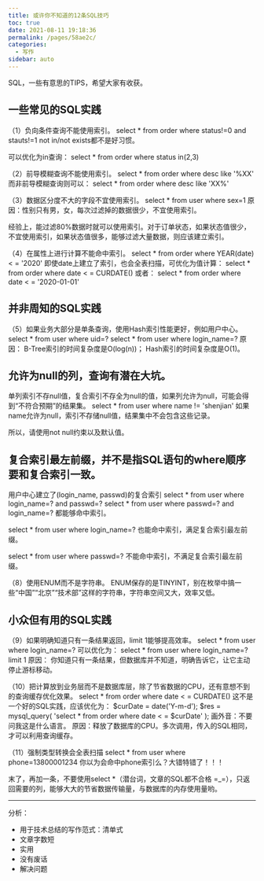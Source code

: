 ```yaml
---
title: 或许你不知道的12条SQL技巧
toc: true
date: 2021-08-11 19:18:36
permalink: /pages/58ae2c/
categories:
  - 写作
sidebar: auto
---
```


SQL，一些有意思的TIPS，希望大家有收获。

## 一些常见的SQL实践
（1）负向条件查询不能使用索引。
select * from order where status!=0 and stauts!=1
not in/not exists都不是好习惯。

可以优化为in查询：
select * from order where status in(2,3)

（2）前导模糊查询不能使用索引。
select * from order where desc like '%XX'
而非前导模糊查询则可以：
select * from order where desc like 'XX%'

（3）数据区分度不大的字段不宜使用索引。
select * from user where sex=1
原因：性别只有男，女，每次过滤掉的数据很少，不宜使用索引。

经验上，能过滤80%数据时就可以使用索引。对于订单状态，如果状态值很少，不宜使用索引，如果状态值很多，能够过滤大量数据，则应该建立索引。

（4）在属性上进行计算不能命中索引。
select * from order where YEAR(date) < = '2020'
即使date上建立了索引，也会全表扫描，可优化为值计算：
select * from order where date < = CURDATE()
或者：
select * from order where date < = '2020-01-01'

## 并非周知的SQL实践
（5）如果业务大部分是单条查询，使用Hash索引性能更好，例如用户中心。
select * from user where uid=?
select * from user where login_name=?
原因：
B-Tree索引的时间复杂度是O(log(n))；
Hash索引的时间复杂度是O(1)。

## 允许为null的列，查询有潜在大坑。

单列索引不存null值，复合索引不存全为null的值，如果列允许为null，可能会得到“不符合预期”的结果集。
select * from user where name != 'shenjian'
如果name允许为null，索引不存储null值，结果集中不会包含这些记录。

所以，请使用not null约束以及默认值。

## 复合索引最左前缀，并不是指SQL语句的where顺序要和复合索引一致。
用户中心建立了(login_name, passwd)的复合索引
select * from user where login_name=? and passwd=?
select * from user where passwd=? and login_name=?
都能够命中索引。

select * from user where login_name=?
也能命中索引，满足复合索引最左前缀。

select * from user where passwd=?
不能命中索引，不满足复合索引最左前缀。

（8）使用ENUM而不是字符串。
ENUM保存的是TINYINT，别在枚举中搞一些“中国”“北京”“技术部”这样的字符串，字符串空间又大，效率又低。

 ## 小众但有用的SQL实践
（9）如果明确知道只有一条结果返回，limit 1能够提高效率。
select * from user where login_name=?
可以优化为：
select * from user where login_name=? limit 1
原因：
你知道只有一条结果，但数据库并不知道，明确告诉它，让它主动停止游标移动。

（10）把计算放到业务层而不是数据库层，除了节省数据的CPU，还有意想不到的查询缓存优化效果。
select * from order where date < = CURDATE()
这不是一个好的SQL实践，应该优化为：
$curDate = date('Y-m-d');
$res = mysql_query(
    'select * from order where date < = $curDate'
);
画外音：不要问我这是什么语言。
原因：释放了数据库的CPU。多次调用，传入的SQL相同，才可以利用查询缓存。

（11）强制类型转换会全表扫描
select * from user where phone=13800001234
你以为会命中phone索引么？大错特错了！！！

末了，再加一条，不要使用select *（潜台词，文章的SQL都不合格 =_=），只返回需要的列，能够大大的节省数据传输量，与数据库的内存使用量哟。





--------------



分析：

- 用于技术总结的写作范式：清单式
- 文章字数短
- 实用
- 没有废话
- 解决问题
